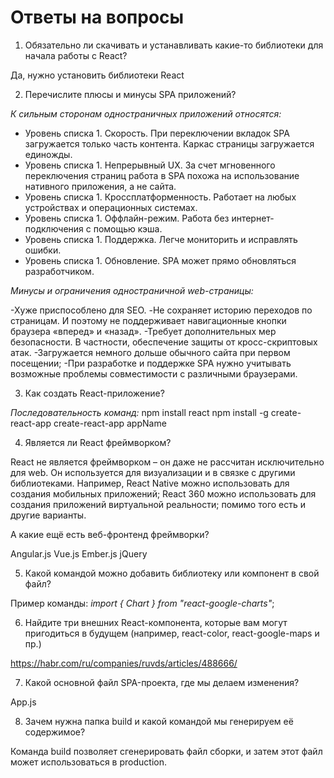 # Ответы на вопросы

1. Обязательно ли скачивать и устанавливать какие-то библиотеки для начала работы с React?

Да, нужно установить библиотеки React



2. Перечислите плюсы и минусы SPA приложений?

*К сильным сторонам одностраничных приложений относятся:*

- Уровень списка 1. Скорость. При переключении вкладок SPA загружается только часть контента. Каркас страницы загружается единожды.
- Уровень списка 1. Непрерывный UX. За счет мгновенного переключения страниц работа в SPA похожа на использование нативного приложения, а не сайта.
- Уровень списка 1. Кроссплатформенность. Работает на любых устройствах и операционных системах.
- Уровень списка 1. Оффлайн-режим. Работа без интернет-подключения с помощью кэша.
- Уровень списка 1. Поддержка. Легче мониторить и исправлять ошибки.
- Уровень списка 1. Обновление. SPA может прямо обновляться разработчиком.

*Минусы и ограничения одностраничной web-страницы:*

-Хуже приспособлено для SEO.
-Не сохраняет историю переходов по страницам. И поэтому не поддерживает навигационные кнопки браузера «вперед» и «назад».
-Требует дополнительных мер безопасности. В частности, обеспечение защиты от кросс-скриптовых атак.
-Загружается немного дольше обычного сайта при первом посещении;
-При разработке и поддержке SPA нужно учитывать возможные проблемы совместимости с различными браузерами.



3. Как создать React-приложение?

*Последовательность команд:*
npm install react
npm install -g create-react-app
create-react-app appName



4. Является ли React фреймворком?

React не является фреймворком – он даже не рассчитан исключительно для web. Он используется для визуализации и в связке с другими библиотеками. Например, React Native можно использовать для создания мобильных приложений; React 360 можно использовать для создания приложений виртуальной реальности; помимо того есть и другие варианты.

 А какие ещё есть веб-фронтенд фреймворки?

 Angular.js
 Vue.js
 Ember.js
 jQuery



 5. Какой командой можно добавить библиотеку или компонент в свой файл?

Пример команды: *import { Chart } from "react-google-charts"*;

 

 6. Найдите три внешних React-компонента, которые вам могут пригодиться в будущем (например, react-color, react-google-maps и пр.)

https://habr.com/ru/companies/ruvds/articles/488666/


 7. Какой основной файл SPA-проекта, где мы делаем изменения?

App.js


 8. Зачем нужна папка build и какой командой мы генерируем её содержимое?

 Команда build позволяет сгенерировать файл сборки, и затем этот файл может использоваться в production.